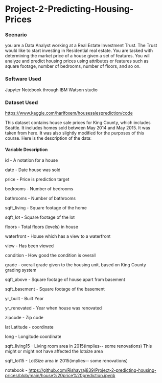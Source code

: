 # Project-2-Predicting-Housing-Prices

### Scenario

you are a Data Analyst working at a Real Estate Investment Trust. The Trust would like to start investing in Residential real estate. You are tasked with determining the market price of a house given a set of features. You will analyze and predict housing prices using attributes or features such as square footage, number of bedrooms, number of floors, and so on.


### Software Used 

Jupyter Notebook through IBM Watson studio 

### Dataset Used 
https://www.kaggle.com/harlfoxem/housesalesprediction/code

This dataset contains house sale prices for King County, which includes Seattle. It includes homes sold between May 2014 and May 2015. It was taken from here. It was also slightly modified for the purposes of this course. Here is the description of the data:

#### Variable	                                     Description

id	     -       A notation for a house

date	   -      Date house was sold

price	     -    Price is prediction target

bedrooms	  -           Number of bedrooms

bathrooms	    -       Number of bathrooms

sqft_living	  -         Square footage of the home

sqft_lot	   -         Square footage of the lot

floors	   -         Total floors (levels) in house

waterfront	  -            House which has a view to a waterfront

view	     -             Has been viewed

condition	   -             How good the condition is overall

grade	     -             overall grade given to the housing unit, based on King County grading system

sqft_above	     -              Square footage of house apart from basement

sqft_basement	     -          Square footage of the basement

yr_built	      -              Built Year

yr_renovated	    -         Year when house was renovated

zipcode	      -        Zip code

lat	Latitude     -     coordinate

long	           -              Longitude coordinate

sqft_living15	    -           Living room area in 2015(implies-- some renovations) This might or might not have affected the lotsize area
  
  
 sqft_lot15	       -             LotSize area in 2015(implies-- some renovations)
 


notebook -
 https://github.com/Rishavraj839/Project-2-predicting-housing-prices/blob/main/house%20price%20prediction.ipynb


